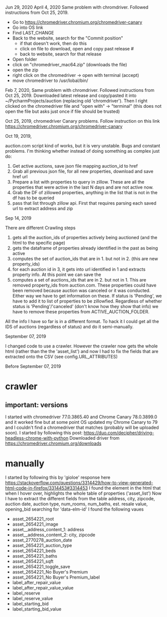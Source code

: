 Jun 29, 2020
April 4, 2020
Same problem with chromdriver. Followed instructions from Oct 25, 2019. 
* Go to https://chromedriver.chromium.org/chromedriver-canary
* Go into OS link
* Find LAST_CHANGE
* Back to the website, search for the "Commit position"
    * if that doesn't work, then do this
    * click on file to download, open and copy past release #
    * back to website, search for that release
* Open folder
* click on "chromedriver_mac64.zip" (downloads the file)
* open the zip
* right click on the chromedriver -> open with terminal (accept)
* move chromedriver to /usr/lobal/bin/

Feb 7, 2020,
Same problem with chromdriver. Followed instructions from Oct 25, 2019. 
Downloaded latest release and copy/pasted it
into ~/PycharmProjects/auction (replacing old 'chromdriver'). Then I right clicked on the chromedriver file
and "open with" -> "terminal" (this does not open the file but asks just once if file should be trusted)

Oct 25, 2019,
chromedriver Canary problems. Follow instruction on this link https://chromedriver.chromium.org/chromedriver-canary

Oct 19, 2019,

auction.com script kind of works, but it is very unstable. Bugs and constant problems.
I'm thinking whether instead of doing something as complex just do:
1. Get active auctions, save json file mapping auction_id to href
1. Grab all previous json file, for all new properties, download and save href url
1. Prepare a list with properties to query in zillow. These are all the properties that were active in the last
N days and are not active now.
1. Grab the DF of zillowed properties, anything in the list that is not in the df has to be queried
1. pass that list through zillow api. First that requires parsing each saved url to extract address and zip



Sep 14, 2019

There are different Crawling steps
1. gets all the auction_ids of properties actively being auctioned (and the html to the specific page)
2. gets the dataframe of properties already identified in the past as being active
3. computes the set of auction_ids that are in 1. but not in 2. (this are new property_ids)
4. for each auction id in 3, it gets into url identified in 1 and extracts property info. At this point
    we can save the 
5. computes a set of auctions_ids that are in 2. but not in 1. This are removed property_ids from 
    auction.com. These properties could have been removed because auction was canceled or it was conducted.
    Either way we have to get information on these. If status is 'Pending', we have to add it to list
    of properties to be zillowfied. Regardless of whether status is 'Pending'/'canceled' (don't know 
    how they show that info) we have to remove these properties from ACTIVE_AUCTION_FOLDER.
    
All the info I have so far is in a different format. To hack it I could get all the IDS of auctions
(regardless of status) and do it semi-manually. 

September 07, 2019

I changed code to use a crawler. However the crawler now gets the whole html (rather than the the 'asset_list')
and now I had to fix the fields that are extracted onto the CSV (see config.URL_ATTRIBUTES)

Before September 07, 2019

# crawler
## important: versions
I started with chromedriver 77.0.3865.40 and Chrome Canary 78.0.3899.0 and it worked fine but at some point
OS updated my Chrome Canary to 79 and I couldn't find a chromedriver that matches (probably will be uploaded
soon).
I started by following this post: 
https://duo.com/decipher/driving-headless-chrome-with-python
Downloaded driver from https://chromedriver.chromium.org/downloads


# manually
 I started by following this by 'gioloe' response here https://stackoverflow.com/questions/3314429/how-to-view-generated-html-code-in-firefox/3314453#3314453
 I found the element in the html that when I hover over, highlights the whole table of properties ('asset_list')
 Now I have to extract the different fields from the table
 address, city, zipcode, auction date, auction type, num_rooms, num_baths, est. resale value, opening_bid
 searching for 'data-elm-id' I found the following vaues
 
* asset_2654221_root
* asset_2654221_image
* asset_<number>_address_content_1: address
* asset_<number>_address_content_2: city, zipcode
* asset_2770278_auction_date
* asset_2654221_auction_type
* asset_2654221_beds
* asset_2654221_baths
* asset_2654221_sqft
* asset_2654221_toggle_save
* asset_2654221_No Buyer's Premium
* asset_2654221_No Buyer's Premium_label
* label_after_repair_value
* label_after_repair_value_value
* label_reserve
* label_reserve_value
* label_starting_bid
* label_starting_bid_value

